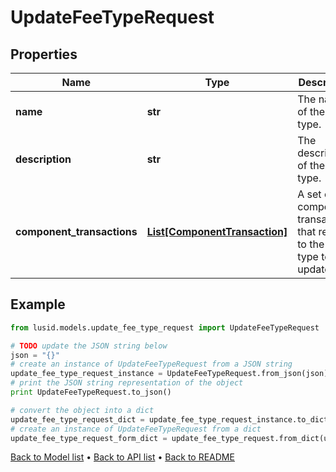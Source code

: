 # UpdateFeeTypeRequest


## Properties
Name | Type | Description | Notes
------------ | ------------- | ------------- | -------------
**name** | **str** | The name of the fee type. | 
**description** | **str** | The description of the fee type. | [optional] 
**component_transactions** | [**List[ComponentTransaction]**](ComponentTransaction.md) | A set of component transactions that relate to the fee type to be updated. | 

## Example

```python
from lusid.models.update_fee_type_request import UpdateFeeTypeRequest

# TODO update the JSON string below
json = "{}"
# create an instance of UpdateFeeTypeRequest from a JSON string
update_fee_type_request_instance = UpdateFeeTypeRequest.from_json(json)
# print the JSON string representation of the object
print UpdateFeeTypeRequest.to_json()

# convert the object into a dict
update_fee_type_request_dict = update_fee_type_request_instance.to_dict()
# create an instance of UpdateFeeTypeRequest from a dict
update_fee_type_request_form_dict = update_fee_type_request.from_dict(update_fee_type_request_dict)
```
[Back to Model list](../README.md#documentation-for-models) &#8226; [Back to API list](../README.md#documentation-for-api-endpoints) &#8226; [Back to README](../README.md)


